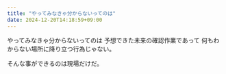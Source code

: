 ```yaml
---
title: "やってみなきゃ分からないってのは"
date: 2024-12-20T14:18:59+09:00
---
```

やってみなきゃ分からないってのは
予想できた未来の確認作業であって
何もわからない場所に降り立つ行為じゃない。

そんな事ができるのは現場だけだ。
